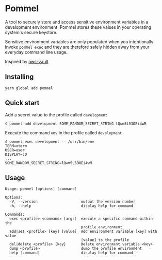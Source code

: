 # Pommel

A tool to securely store and access sensitive environment variables in
a development environment. Pommel stores these values in your operating system's
secure keystore.

Sensitive environment variables are only populated when you intentionally
invoke `pommel exec` and they are therefore safely hidden away from your
everyday command line usage.

Inspired by [aws-vault](https://github.com/99designs/aws-vault)

## Installing

```yarn global add pommel```

## Quick start

Add a secret value to the profile called `development`

```
$ pommel add development SOME_RANDOM_SECRET_STRING lQwm5L53OEi4wM 
```

Execute the command `env` in the profile called `development`

```
$ pommel exec development -- /usr/bin/env
TERM=xterm
USER=user
DISPLAY=:0
...
SOME_RANDOM_SECRET_STRING=lQwm5L53OEi4wM
```


## Usage

```
Usage: pommel [options] [command]

Options:
  -V, --version                    output the version number
  -h, --help                       display help for command

Commands:
  exec <profile> <command> [args]  execute a specific command within the
                                   profile environment
  add|set <profile> [key] [value]  Add environment variable [key] with value
                                   [value] to the profile
  del|delete <profile> [key]       Delete environment variable <key>
  dump <profile>                   dump the profile environment
  help [command]                   display help for command
```
